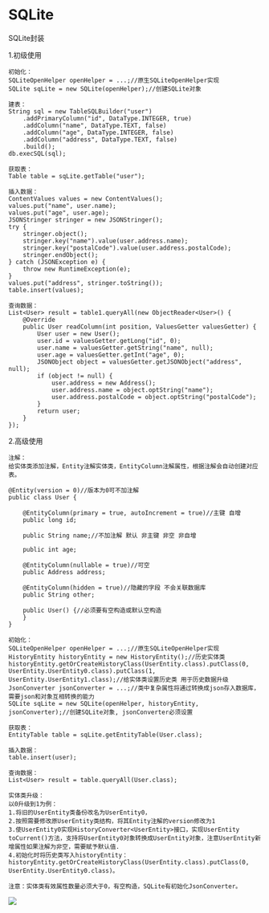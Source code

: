 # SQLite
SQLite封装

1.初级使用

    初始化：
    SQLiteOpenHelper openHelper = ...;//原生SQLiteOpenHelper实现
    SQLite sqLite = new SQLite(openHelper);//创建SQLite对象

    建表：
    String sql = new TableSQLBuilder("user")
        .addPrimaryColumn("id", DataType.INTEGER, true)
        .addColumn("name", DataType.TEXT, false)
        .addColumn("age", DataType.INTEGER, false)
        .addColumn("address", DataType.TEXT, false)
        .build();
    db.execSQL(sql);

    获取表：
    Table table = sqLite.getTable("user");

    插入数据：
    ContentValues values = new ContentValues();
    values.put("name", user.name);
    values.put("age", user.age);
    JSONStringer stringer = new JSONStringer();
    try {
        stringer.object();
        stringer.key("name").value(user.address.name);
        stringer.key("postalCode").value(user.address.postalCode);
        stringer.endObject();
    } catch (JSONException e) {
        throw new RuntimeException(e);
    }
    values.put("address", stringer.toString());
    table.insert(values);

    查询数据：
    List<User> result = table1.queryAll(new ObjectReader<User>() {
        @Override
        public User readColumn(int position, ValuesGetter valuesGetter) {
            User user = new User();
            user.id = valuesGetter.getLong("id", 0);
            user.name = valuesGetter.getString("name", null);
            user.age = valuesGetter.getInt("age", 0);
            JSONObject object = valuesGetter.getJSONObject("address", null);
            if (object != null) {
                user.address = new Address();
                user.address.name = object.optString("name");
                user.address.postalCode = object.optString("postalCode");
            }
            return user;
        }
    });

2.高级使用

    注解：
    给实体类添加注解，Entity注解实体类，EntityColumn注解属性，根据注解会自动创建对应表。

    @Entity(version = 0)//版本为0可不加注解
    public class User {

        @EntityColumn(primary = true, autoIncrement = true)//主键 自增
        public long id;

        public String name;//不加注解 默认 非主键 非空 非自增

        public int age;

        @EntityColumn(nullable = true)//可空
        public Address address;

        @EntityColumn(hidden = true)//隐藏的字段 不会关联数据库
        public String other;

        public User() {//必须要有空构造或默认空构造
        }
    }

    初始化：
    SQLiteOpenHelper openHelper = ...;//原生SQLiteOpenHelper实现
    HistoryEntity historyEntity = new HistoryEntity();//历史实体类
    historyEntity.getOrCreateHistoryClass(UserEntity.class).putClass(0, UserEntity.UserEntity0.class).putClass(1, UserEntity.UserEntity1.class);//给实体类设置历史类 用于历史数据升级
    JsonConverter jsonConverter = ...;//类中复杂属性将通过转换成json存入数据库，需要json和对象互相转换的能力
    SQLite sqLite = new SQLite(openHelper, historyEntity, jsonConverter);//创建SQLite对象, jsonConverter必须设置

    获取表：
    EntityTable table = sqLite.getEntityTable(User.class);

    插入数据：
    table.insert(user);

    查询数据：
    List<User> result = table.queryAll(User.class);

    实体类升级：
    以0升级到1为例：
    1.将旧的UserEntity类备份改名为UserEntity0，
    2.按照需要修改原UserEntity类结构，将其Entity注解的version修改为1
    3.使UserEntity0实现HistoryConverter<UserEntity>接口，实现UserEntity toCurrent()方法，支持将UserEntity0对象转换成UserEntity对象，注意UserEntity新增属性如果注解为非空，需要赋予默认值.
    4.初始化时将历史类写入historyEntity：historyEntity.getOrCreateHistoryClass(UserEntity.class).putClass(0, UserEntity.UserEntity0.class)。

    注意：实体类有效属性数量必须大于0，有空构造，SQLite有初始化JsonConverter。

[![](https://www.jitpack.io/v/rendebiao/SQLite.svg)](https://www.jitpack.io/#rendebiao/SQLite)
